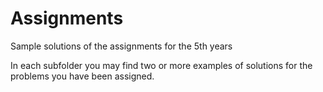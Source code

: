 # Assignments
Sample solutions of the assignments for the 5th years

In each subfolder you may find two or more examples of solutions for the problems you have been assigned.

